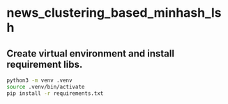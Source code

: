 # news_clustering_based_minhash_lsh

## Create virtual environment and install requirement libs.
```bash
python3 -m venv .venv
source .venv/bin/activate
pip install -r requirements.txt
```